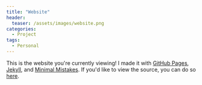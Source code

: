```yaml
---
title: "Website"
header:
  teaser: /assets/images/website.png
categories: 
  - Project
tags:
  - Personal
---
```


This is the website you're currently viewing! I made it with [GitHub Pages](https://pages.github.com/), [Jekyll](https://jekyllrb.com/), and [Minimal Mistakes](https://mmistakes.github.io/minimal-mistakes/). If you'd like to view the source, you can do so [here](https://github.com/sciclone1984/sciclone1984.github.io).